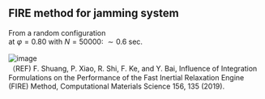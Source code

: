 ## FIRE method for jamming system
From a random configuration <br>
at $\varphi=0.80$ with $N=50000$: $\sim 0.6$ sec.<br>

![image](https://github.com/TakeshiKawasaki/GPU-for-MD/assets/72239760/afd70ffb-835a-456d-a6f9-55537ac26a1d)　<br>
（REF) F. Shuang, P. Xiao, R. Shi, F. Ke, and Y. Bai, Influence of Integration Formulations on the Performance of the Fast Inertial Relaxation Engine (FIRE) Method, Computational Materials Science 156, 135 (2019).
